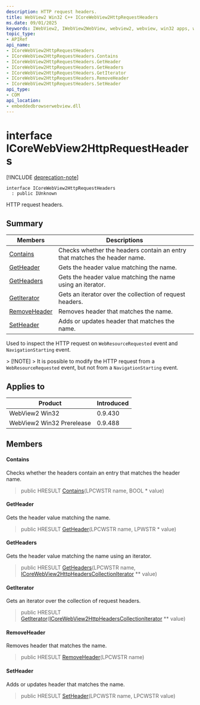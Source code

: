 ```yaml
---
description: HTTP request headers.
title: WebView2 Win32 C++ ICoreWebView2HttpRequestHeaders
ms.date: 09/01/2025
keywords: IWebView2, IWebView2WebView, webview2, webview, win32 apps, win32, edge, ICoreWebView2, ICoreWebView2Controller, browser control, edge html, ICoreWebView2HttpRequestHeaders
topic_type: 
- APIRef
api_name:
- ICoreWebView2HttpRequestHeaders
- ICoreWebView2HttpRequestHeaders.Contains
- ICoreWebView2HttpRequestHeaders.GetHeader
- ICoreWebView2HttpRequestHeaders.GetHeaders
- ICoreWebView2HttpRequestHeaders.GetIterator
- ICoreWebView2HttpRequestHeaders.RemoveHeader
- ICoreWebView2HttpRequestHeaders.SetHeader
api_type:
- COM
api_location:
- embeddedbrowserwebview.dll
---
```


# interface ICoreWebView2HttpRequestHeaders

[!INCLUDE [deprecation-note](../includes/deprecation-note.md)]

```
interface ICoreWebView2HttpRequestHeaders
  : public IUnknown
```

HTTP request headers.

## Summary

 Members                        | Descriptions
--------------------------------|---------------------------------------------
[Contains](#contains) | Checks whether the headers contain an entry that matches the header name.
[GetHeader](#getheader) | Gets the header value matching the name.
[GetHeaders](#getheaders) | Gets the header value matching the name using an iterator.
[GetIterator](#getiterator) | Gets an iterator over the collection of request headers.
[RemoveHeader](#removeheader) | Removes header that matches the name.
[SetHeader](#setheader) | Adds or updates header that matches the name.

Used to inspect the HTTP request on `WebResourceRequested` event and `NavigationStarting` event.

&gt; [!NOTE]
&gt; It is possible to modify the HTTP request from a `WebResourceRequested` event, but not from a `NavigationStarting` event.

## Applies to

Product                         | Introduced
--------------------------------|---------------------------------------------
WebView2 Win32            |    0.9.430
WebView2 Win32 Prerelease |    0.9.488

## Members

#### Contains

Checks whether the headers contain an entry that matches the header name.

> public HRESULT [Contains](#contains)(LPCWSTR name, BOOL * value)

#### GetHeader

Gets the header value matching the name.

> public HRESULT [GetHeader](#getheader)(LPCWSTR name, LPWSTR * value)

#### GetHeaders

Gets the header value matching the name using an iterator.

> public HRESULT [GetHeaders](#getheaders)(LPCWSTR name, [ICoreWebView2HttpHeadersCollectionIterator](icorewebview2httpheaderscollectioniterator.md#icorewebview2httpheaderscollectioniterator) ** value)

#### GetIterator

Gets an iterator over the collection of request headers.

> public HRESULT [GetIterator](#getiterator)([ICoreWebView2HttpHeadersCollectionIterator](icorewebview2httpheaderscollectioniterator.md#icorewebview2httpheaderscollectioniterator) ** value)

#### RemoveHeader

Removes header that matches the name.

> public HRESULT [RemoveHeader](#removeheader)(LPCWSTR name)

#### SetHeader

Adds or updates header that matches the name.

> public HRESULT [SetHeader](#setheader)(LPCWSTR name, LPCWSTR value)

